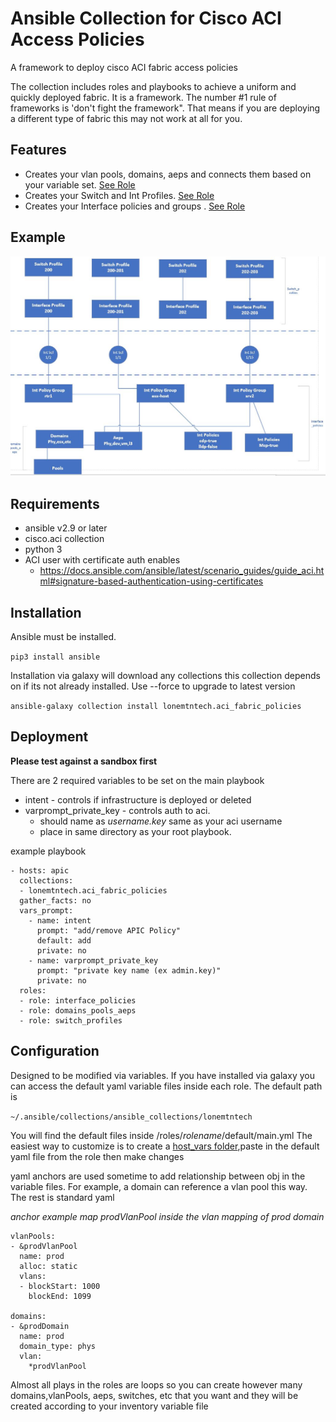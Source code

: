 # Ansible Collection for Cisco ACI Access Policies
A framework to deploy cisco ACI fabric access policies

The collection includes roles and playbooks to achieve a uniform and quickly deployed fabric.
It is a framework.  The number #1 rule of frameworks is 'don't fight the framework".  That means if you are deploying a different type of fabric this may not work at all for you.

## Features

* Creates your vlan pools, domains, aeps and connects them based on your variable set. [See Role](/roles/domains_pools_aeps/README.md)
* Creates your Switch and Int Profiles.  [See Role](/roles/switch_profiles/README.md)
* Creates your Interface policies and groups .  [See Role](/roles/interface_policies/README.md)

## Example

![fabric policies](/images/fabric_policies.JPG)


## Requirements
* ansible v2.9 or later
* cisco.aci collection
* python 3
* ACI user with certificate auth enables
    * https://docs.ansible.com/ansible/latest/scenario_guides/guide_aci.html#signature-based-authentication-using-certificates

## Installation
Ansible must be installed.

```pip3 install ansible```

Installation via galaxy will download any collections this collection depends on if its not already installed.  Use --force to upgrade to latest version

```ansible-galaxy collection install lonemtntech.aci_fabric_policies```


## Deployment

**Please test against a sandbox first**

There are 2 required variables to be set on the main playbook
* intent - controls if infrastructure is deployed or deleted
* varprompt_private_key - controls auth to aci.
    * should name as *username.key* same as your aci username
    * place in same directory as your root playbook.

example playbook

```
- hosts: apic
  collections:
  - lonemtntech.aci_fabric_policies
  gather_facts: no
  vars_prompt:
    - name: intent
      prompt: "add/remove APIC Policy"
      default: add
      private: no
    - name: varprompt_private_key
      prompt: "private key name (ex admin.key)"
      private: no
  roles:
  - role: interface_policies
  - role: domains_pools_aeps
  - role: switch_profiles
```

## Configuration

Designed to be modified via variables.
If you have installed via galaxy you can access the default yaml variable files inside each role.  The default path is

`~/.ansible/collections/ansible_collections/lonemtntech`

You will find the default files inside /roles/*rolename*/default/main.yml
The easiest way to customize is to create a [host_vars folder](https://docs.ansible.com/ansible/latest/user_guide/intro_inventory.html#organizing-host-and-group-variables),paste in the default yaml file from the role then make changes

yaml anchors are used sometime to add relationship between obj in the variable files.  For example, a domain can reference a vlan pool this way.  The rest is standard yaml

*anchor example map prodVlanPool inside the vlan mapping of prod domain*

```
vlanPools:
- &prodVlanPool
  name: prod
  alloc: static
  vlans:
  - blockStart: 1000
    blockEnd: 1099

domains:
- &prodDomain
  name: prod
  domain_type: phys
  vlan:
    *prodVlanPool
```

Almost all plays in the roles are loops so you can create however many domains,vlanPools, aeps, switches, etc that you want and they will be created according to your inventory variable file
